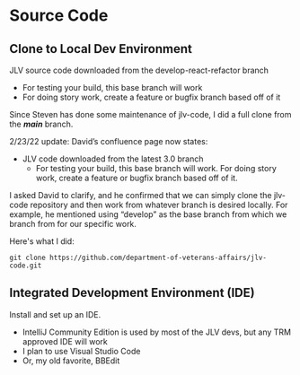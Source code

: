 # Source Code

## Clone to Local Dev Environment
JLV source code downloaded from the develop-react-refactor branch
 - For testing your build, this base branch will work
 - For doing story work, create a feature or bugfix branch based off of it

Since Steven has done some maintenance of jlv-code, I did a full clone from the **_main_** branch.

2/23/22 update:
David’s confluence page now states:
 - JLV code downloaded from the latest 3.0 branch
    - For testing your build, this base branch will work. For doing story work, create a feature or bugfix branch based off of it.

I asked David to clarify, and he confirmed that we can simply clone the jlv-code repository and then work from whatever branch is desired locally. For example, he mentioned using “develop” as the base branch from which we branch from for our specific work.

Here's what I did:  
```
git clone https://github.com/department-of-veterans-affairs/jlv-code.git
```

## Integrated Development Environment (IDE)
Install and set up an IDE.  

- IntelliJ Community Edition is used by most of the JLV devs, but any TRM approved IDE will work
- I plan to use Visual Studio Code
- Or, my old favorite, BBEdit
